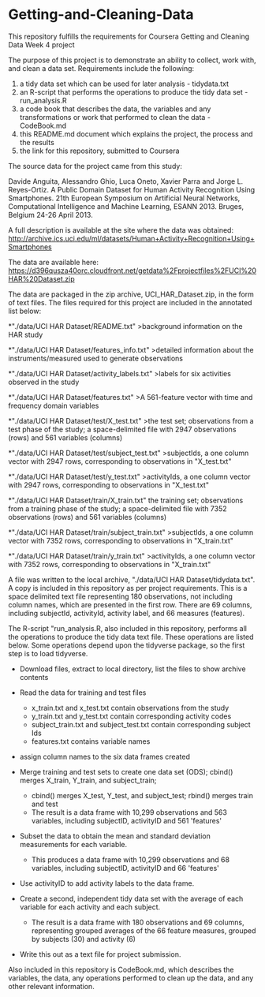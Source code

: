 # Getting-and-Cleaning-Data
This repository fulfills the requirements for Coursera Getting and Cleaning Data Week 4 project

The purpose of this project is to demonstrate an ability to collect, work with, and clean a data set. Requirements include the following:
  1) a tidy data set which can be used for later analysis - tidydata.txt
  2) an R-script that performs the operations to produce the tidy data set - run_analysis.R
  3) a code book that describes the data, the variables and any transformations or work that performed to clean the data - CodeBook.md
  4) this README.md document which explains the project, the process and the results
  5) the link for this repository, submitted to Coursera
  
The source data for the project came from this study:

  Davide Anguita, Alessandro Ghio, Luca Oneto, Xavier Parra and Jorge L. Reyes-Ortiz.
  A Public Domain Dataset for Human Activity Recognition Using Smartphones.
  21th European Symposium on Artificial Neural Networks, Computational Intelligence and Machine Learning, ESANN 2013.
  Bruges, Belgium 24-26 April 2013.
  
A full description is available at the site where the data was obtained:
  http://archive.ics.uci.edu/ml/datasets/Human+Activity+Recognition+Using+Smartphones

The data are available here:
  https://d396qusza40orc.cloudfront.net/getdata%2Fprojectfiles%2FUCI%20HAR%20Dataset.zip
  
The data are packaged in the zip archive, UCI_HAR_Dataset.zip, in the form of text files.  The files required for this project are included in the annotated list below:

  *"./data/UCI HAR Dataset/README.txt"
      >background information on the HAR study
      
  *"./data/UCI HAR Dataset/features_info.txt"
      >detailed information about the instruments/measured used to generate observations
      
      

  *"./data/UCI HAR Dataset/activity_labels.txt"
      >labels for six activities observed in the study


  *"./data/UCI HAR Dataset/features.txt"
      >A 561-feature vector with time and frequency domain variables

  *"./data/UCI HAR Dataset/test/X_test.txt"
      >the test set; observations from a test phase of the study; a space-delimited file with 2947 observations (rows) and 561 variables (columns) 


  *"./data/UCI HAR Dataset/test/subject_test.txt"
      >subjectIds, a one column vector with 2947 rows, corresponding to observations in "X_test.txt"


  *"./data/UCI HAR Dataset/test/y_test.txt"
      >activityIds, a one column vector with 2947 rows, corresponding to observations in "X_test.txt"

  *"./data/UCI HAR Dataset/train/X_train.txt"
      the training set; observations from a training phase of the study; a space-delimited file with 7352 observations (rows) and 561 variables (columns) 

  *"./data/UCI HAR Dataset/train/subject_train.txt"
      >subjectIds, a one column vector with 7352 rows, corresponding to observations in "X_train.txt"

  *"./data/UCI HAR Dataset/train/y_train.txt"
      >activityIds, a one column vector with 7352 rows, corresponding to observations in "X_train.txt"

A file was written to the local archive, "./data/UCI HAR Dataset/tidydata.txt".  A copy is included in this repository as per project requirements.  This is a space delimited text file representing 180 observations, not including column names, which are presented in the first row.  There are 69 columns, including subjectId, activityId, activity label, and 66 measures (features).  

The R-script "run_analysis.R, also included in this repository, performs all the operations to produce the tidy data text file.  These operations are listed below. Some operations depend upon the tidyverse package, so the first step is to load tidyverse.

- Download files, extract to local directory, list the files to show archive contents

- Read the data for training and test files
  - x_train.txt and x_test.txt contain observations from the study
  - y_train.txt and y_test.txt contain corresponding activity codes
  - subject_train.txt and subject_test.txt contain corresponding subject Ids
  - features.txt contains variable names

- assign column names to the six data frames created

- Merge training and test sets to create one data set (ODS); cbind() merges X_train, Y_train, and subject_train;
  - cbind() merges X_test, Y_test, and subject_test; rbind() merges train and test
  - The result is a data frame with 10,299 observations and 563 variables, including subjectID, activityID and 561 'features'

- Subset the data to obtain the mean and standard deviation measurements for each variable.
  - This produces a data frame with 10,299 observations and 68 variables, including subjectID, activityID and 66 'features'

- Use activityID to add activity labels to the data frame.

- Create a second, independent tidy data set with the average of each variable for each activity and each subject.
  - The result is a data frame with 180 observations and 69 columns, representing grouped averages of the 66 feature measures, grouped by subjects (30) and activity (6)
  
- Write this out as a text file for project submission.

Also included in this repository is CodeBook.md, which describes the variables, the data, any operations performed to clean up the data, and any other relevant information.
